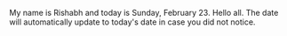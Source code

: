 My name is Rishabh and today is Sunday, February 23. Hello all. The date will automatically update to today's date in case you did not notice.
